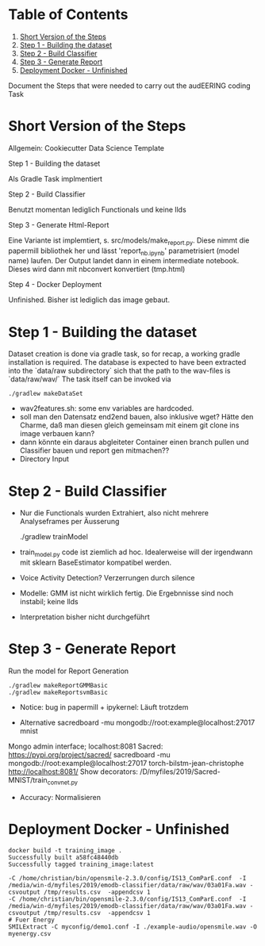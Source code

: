 
# Table of Contents

1.  [Short Version of the Steps](#orge0617e3)
2.  [Step 1 - Building the dataset](#orga3f1eaa)
3.  [Step 2 - Build Classifier](#orgc032d4b)
4.  [Step 3 - Generate Report](#orga222f8e)
5.  [Deployment Docker - Unfinished](#org5ec7e70)

Document the Steps that were needed to carry out the audEERING coding Task


<a id="orge0617e3"></a>

# Short Version of the Steps

Allgemein: Cookiecutter Data Science Template

Step 1 - Building the dataset

Als Gradle Task implmentiert

Step 2 -  Build Classifier

Benutzt momentan lediglich Functionals und keine llds

Step 3 - Generate Html-Report

Eine Variante ist implemtiert, s. src/models/make<sub>report.py</sub>. 
Diese nimmt die papermill bibliothek her und lässt 'report<sub>nb.ipynb</sub>' parametrisiert (model name) laufen. Der
Output landet dann in einem intermediate notebook. Dieses wird dann mit nbconvert konvertiert (tmp.html)

Step 4 - Docker Deployment

Unfinished. Bisher ist lediglich das image gebaut. 


<a id="orga3f1eaa"></a>

# Step 1 - Building the dataset

Dataset creation is done via gradle task, so for recap, a working gradle installation is
required. The database is expected to have been extracted into the \`data/raw subdirectory\` sich that
the path to the wav-files is \`data/raw/wav/\` 
The task itself can be invoked via

    ./gradlew makeDataSet 

-   wav2features.sh: some env variables are hardcoded.
-   soll man den Datensatz end2end bauen, also inklusive wget? Hätte den Charme, daß man diesen gleich
    gemeinsam mit einem git clone ins image verbauen kann?
-   dann könnte ein daraus abgleiteter Container einen branch pullen und Classifier bauen und report
    gen mitmachen??
-   Directory Input


<a id="orgc032d4b"></a>

# Step 2 - Build Classifier

-   Nur die Functionals wurden Extrahiert, also nicht mehrere Analyseframes per Äusserung

    ./gradlew trainModel 

-   train<sub>model.py</sub> code ist ziemlich ad hoc. Idealerweise will der irgendwann mit sklearn
    BaseEstimator kompatibel werden.
-   Voice Activity Detection? Verzerrungen durch silence
-   Modelle:  GMM ist nicht wirklich fertig. Die Ergebnnisse sind noch instabil; keine llds
-   Interpretation bisher nicht durchgeführt


<a id="orga222f8e"></a>

# Step 3 - Generate Report

Run the model for Report Generation

    ./gradlew makeReportGMMBasic
    ./gradlew makeReportsvmBasic

-   Notice: bug in papermill + ipykernel: Läuft trotzdem

-   Alternative sacredboard -mu  mongodb://root:example@localhost:27017 mnist

Mongo admin interface; localhost:8081
Sacred: <https://pypi.org/project/sacred/>
 sacredboard -mu  mongodb://root:example@localhost:27017 torch-bilstm-jean-christophe
 <http://localhost:8081/>
Show decorators:
 /D/myfiles/2019/Sacred-MNIST/train<sub>convnet.py</sub>

-   Accuracy: Normalisieren


<a id="org5ec7e70"></a>

# Deployment Docker - Unfinished

    docker build -t training_image .
    Successfully built a58fc48440db
    Successfully tagged training_image:latest

    -C /home/christian/bin/opensmile-2.3.0/config/IS13_ComParE.conf  -I /media/win-d/myfiles/2019/emodb-classifier/data/raw/wav/03a01Fa.wav -csvoutput /tmp/results.csv  -appendcsv 1
    -C /home/christian/bin/opensmile-2.3.0/config/IS13_ComParE.conf  -I /media/win-d/myfiles/2019/emodb-classifier/data/raw/wav/03a01Fa.wav -csvoutput /tmp/results.csv  -appendcsv 1
    # Fuer Energy
    SMILExtract -C myconfig/demo1.conf -I ./example-audio/opensmile.wav -O myenergy.csv


